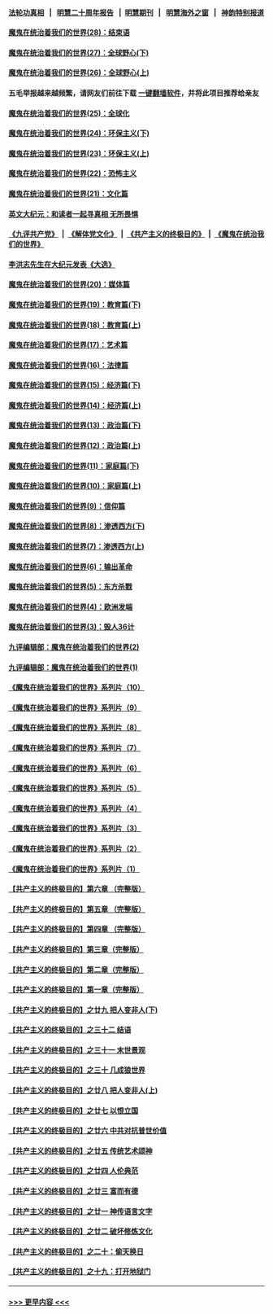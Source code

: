 #### [法轮功真相](https://github.com/gfw-breaker/truth/blob/master/README.md?t=0) &nbsp;&nbsp;|&nbsp;&nbsp; [明慧二十周年报告](https://github.com/gfw-breaker/mh-reports/blob/master/README.md?t=0) &nbsp;&nbsp;|&nbsp;&nbsp;[明慧期刊](https://github.com/gfw-breaker/mh-qikan) &nbsp;&nbsp;|&nbsp;&nbsp; [明慧海外之窗](https://github.com/gfw-breaker/mh-news/blob/master/README.md?t=0) &nbsp;&nbsp;|&nbsp;&nbsp; [神韵特别报道](https://github.com/gfw-breaker/mh-news/blob/master/shenyun.md?t=0)
#### [魔鬼在统治着我们的世界(28)：结束语](../pages/nsc422/n10936246.md?t=06171101) 
#### [魔鬼在统治着我们的世界(27)：全球野心(下)](../pages/nsc422/n10928319.md?t=06171101) 
#### [魔鬼在统治着我们的世界(26)：全球野心(上)](../pages/nsc422/n10900318.md?t=06171101) 
#### 五毛举报越来越频繁，请网友们前往下载 [一键翻墙软件](https://github.com/gfw-breaker/ssr-accounts)，并将此项目推荐给亲友
#### [魔鬼在统治着我们的世界(25)：全球化](../pages/nsc422/n10788205.md?t=06171101) 
#### [魔鬼在统治着我们的世界(24)：环保主义(下)](../pages/nsc422/n10695307.md?t=06171101) 
#### [魔鬼在统治着我们的世界(23)：环保主义(上)](../pages/nsc422/n10688613.md?t=06171101) 
#### [魔鬼在统治着我们的世界(22)：恐怖主义](../pages/nsc422/n10614727.md?t=06171101) 
#### [魔鬼在统治着我们的世界(21)：文化篇](../pages/nsc422/n10597706.md?t=06171101) 
#### [英文大纪元：和读者一起寻真相 无所畏惧](../pages/nsc422/n12542027.md?t=06171101) 
#### [《九评共产党》](https://github.com/begood0513/9ping.md/blob/master/README.md) &nbsp;|&nbsp; [《解体党文化》](../../../../jtdwh.md/blob/master/README.md)  &nbsp;|&nbsp; [《共产主义的终极目的》](../../../../gczydzjmd.md/blob/master/README.md) &nbsp;|&nbsp; [《魔鬼在统治我们的世界》](../../../../mgztzwmdsj.md/blob/master/README.md) 
#### [李洪志先生在大纪元发表《大选》](../pages/nsc422/n12534746.md?t=06171101) 
#### [魔鬼在统治着我们的世界(20)：媒体篇](../pages/nsc422/n10586579.md?t=06171101) 
#### [魔鬼在统治着我们的世界(19)：教育篇(下)](../pages/nsc422/n10564808.md?t=06171101) 
#### [魔鬼在统治着我们的世界(18)：教育篇(上)](../pages/nsc422/n10526970.md?t=06171101) 
#### [魔鬼在统治着我们的世界(17)：艺术篇](../pages/nsc422/n10499093.md?t=06171101) 
#### [魔鬼在统治着我们的世界(16)：法律篇](../pages/nsc422/n10485969.md?t=06171101) 
#### [魔鬼在统治着我们的世界(15)：经济篇(下)](../pages/nsc422/n10469975.md?t=06171101) 
#### [魔鬼在统治着我们的世界(14)：经济篇(上)](../pages/nsc422/n10457370.md?t=06171101) 
#### [魔鬼在统治着我们的世界(13)：政治篇(下)](../pages/nsc422/n10448270.md?t=06171101) 
#### [魔鬼在统治着我们的世界(12)：政治篇(上)](../pages/nsc422/n10444576.md?t=06171101) 
#### [魔鬼在统治着我们的世界(11)：家庭篇(下)](../pages/nsc422/n10440961.md?t=06171101) 
#### [魔鬼在统治着我们的世界(10)：家庭篇(上)](../pages/nsc422/n10435448.md?t=06171101) 
#### [魔鬼在统治着我们的世界(9)：信仰篇](../pages/nsc422/n10432159.md?t=06171101) 
#### [魔鬼在统治着我们的世界(8)：渗透西方(下)](../pages/nsc422/n10429603.md?t=06171101) 
#### [魔鬼在统治着我们的世界(7)：渗透西方(上)](../pages/nsc422/n10426013.md?t=06171101) 
#### [魔鬼在统治着我们的世界(6)：输出革命](../pages/nsc422/n10421536.md?t=06171101) 
#### [魔鬼在统治着我们的世界(5)：东方杀戮](../pages/nsc422/n10417707.md?t=06171101) 
#### [魔鬼在统治着我们的世界(4)：欧洲发端](../pages/nsc422/n10414890.md?t=06171101) 
#### [魔鬼在统治着我们的世界(3)：毁人36计](../pages/nsc422/n10411583.md?t=06171101) 
#### [九评编辑部：魔鬼在统治着我们的世界(2)](../pages/nsc422/n10410036.md?t=06171101) 
#### [九评编辑部：魔鬼在统治着我们的世界(1)](../pages/nsc422/n10406825.md?t=06171101) 
#### [《魔鬼在统治着我们的世界》系列片（10）](../pages/nsc422/n12292670.md?t=06171101) 
#### [《魔鬼在统治着我们的世界》系列片（9）](../pages/nsc422/n12290859.md?t=06171101) 
#### [《魔鬼在统治着我们的世界》系列片（8）](../pages/nsc422/n12287445.md?t=06171101) 
#### [《魔鬼在统治着我们的世界》系列片（7）](../pages/nsc422/n12283425.md?t=06171101) 
#### [《魔鬼在统治着我们的世界》系列片（6）](../pages/nsc422/n12282314.md?t=06171101) 
#### [《魔鬼在统治着我们的世界》系列片（5）](../pages/nsc422/n12281419.md?t=06171101) 
#### [《魔鬼在统治着我们的世界》系列片（4）](../pages/nsc422/n12274024.md?t=06171101) 
#### [《魔鬼在统治着我们的世界》系列片（3）](../pages/nsc422/n12271322.md?t=06171101) 
#### [《魔鬼在统治着我们的世界》系列片（2）](../pages/nsc422/n12269049.md?t=06171101) 
#### [《魔鬼在统治着我们的世界》系列片（1）](../pages/nsc422/n12267575.md?t=06171101) 
#### [【共产主义的终极目的】第六章 （完整版）](../pages/nsc422/n11428913.md?t=06171101) 
#### [【共产主义的终极目的】第五章 （完整版）](../pages/nsc422/n11428912.md?t=06171101) 
#### [【共产主义的终极目的】第四章 （完整版）](../pages/nsc422/n11428907.md?t=06171101) 
#### [【共产主义的终极目的】第三章（完整版）](../pages/nsc422/n11428848.md?t=06171101) 
#### [【共产主义的终极目的】第二章（完整版）](../pages/nsc422/n11428831.md?t=06171101) 
#### [【共产主义的终极目的】第一章（完整版）](../pages/nsc422/n11417651.md?t=06171101) 
#### [【共产主义的终极目的】之廿九 把人变非人(下)](../pages/nsc422/n11344140.md?t=06171101) 
#### [【共产主义的终极目的】之三十二 结语](../pages/nsc422/n11360535.md?t=06171101) 
#### [【共产主义的终极目的】之三十一 末世景观](../pages/nsc422/n11351129.md?t=06171101) 
#### [【共产主义的终极目的】之三十 几成狼世界](../pages/nsc422/n11348280.md?t=06171101) 
#### [【共产主义的终极目的】之廿八 把人变非人(上)](../pages/nsc422/n11340492.md?t=06171101) 
#### [【共产主义的终极目的】之廿七 以恨立国](../pages/nsc422/n11336944.md?t=06171101) 
#### [【共产主义的终极目的】之廿六 中共对抗普世价值](../pages/nsc422/n11324785.md?t=06171101) 
#### [【共产主义的终极目的】之廿五 传统艺术颂神](../pages/nsc422/n11296396.md?t=06171101) 
#### [【共产主义的终极目的】之廿四 人伦典范](../pages/nsc422/n11296397.md?t=06171101) 
#### [【共产主义的终极目的】之廿三 富而有德](../pages/nsc422/n11283598.md?t=06171101) 
#### [【共产主义的终极目的】之廿一 神传语言文字](../pages/nsc422/n11263265.md?t=06171101) 
#### [【共产主义的终极目的】之廿二 破坏修炼文化](../pages/nsc422/n11245728.md?t=06171101) 
#### [【共产主义的终极目的】之二十：偷天换日](../pages/nsc422/n11238846.md?t=06171101) 
#### [【共产主义的终极目的】之十九：打开地狱门](../pages/nsc422/n11206376.md?t=06171101) 

----
#### [ >>> 更早内容 <<< ](../indexes/nsc422-earlier.md)
